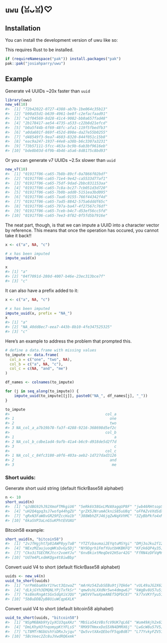 
<!-- README.md is generated from README.Rmd. Please edit that file -->

# `uwu` (ꈍᴗꈍ)♡

<!-- badges: start -->

<!-- badges: end -->

## Installation

You can install the development version of uwu like so:

This requires Rust to be installed.

``` r
if (requireNamespace("pak")) install.packages("pak")
pak::pak("josiahparry/uwu")
```

## Example

Generate v4 UUIDs ~20x faster than `uuid`

``` r
library(uwu)
new_v4(10)
#>  [1] "72b42022-0727-4388-ab7b-1be064c35b13"
#>  [2] "b90a55d1-b639-4961-be8f-c2efacfaad91"
#>  [3] "e2f04569-8d28-41c4-9082-bb0a657fad48"
#>  [4] "2b178417-ae54-4735-a533-c22b8d21efcd"
#>  [5] "b0a5f44b-6f69-48fc-afa1-119f5fbedfb3"
#>  [6] "a0da601f-869f-452d-898e-da27e55b0255"
#>  [7] "d48549f3-9ea7-4603-8320-844f051c15b8"
#>  [8] "eac9a247-1937-44e8-a38b-b6c3307a3231"
#>  [9] "73b57111-5fcc-463a-bc9b-6ab3bf9616eb"
#> [10] "bde8b03d-6f9b-4b46-a5a6-8d8175c8bd93"
```

Or you can generate v7 UUIDs ~2.5x slower than `uuid`

``` r
new_v7(10)
#>  [1] "01917f06-ca65-7b8b-89cf-0a7866f02bdf"
#>  [2] "01917f06-ca65-71e4-9e42-ca5533d77af1"
#>  [3] "01917f06-ca65-75df-9dad-2bbc831153aa"
#>  [4] "01917f06-ca65-7c8a-bc27-7cb051d3d720"
#>  [5] "01917f06-ca65-7b0b-add0-5151ea3bd095"
#>  [6] "01917f06-ca65-7aa6-9155-766f44342f4d"
#>  [7] "01917f06-ca65-7ad5-8842-575a6dddf65c"
#>  [8] "01917f06-ca65-797a-ba47-4f27567c76df"
#>  [9] "01917f06-ca65-7ceb-b4c7-d53ef56cc5fd"
#> [10] "01917f06-ca65-7ee3-8f82-0f5fd5b7916e"
```

The neat part, though, is that we can impute a UUID into a character
vector by reference. This means that once the operation has occured, you
cannot take it back!!

``` r
x <- c("a", NA, "c")

# x has been imputed 
impute_uuid(x)

x
#> [1] "a"                                   
#> [2] "04f7091d-280d-4007-b46e-23ec313bce7f"
#> [3] "c"
```

It can also have a prefix added to it:

``` r
x <- c("a", NA, "c")

# x has been imputed 
impute_uuid(x, prefix = "NA_")
x
#> [1] "a"                                      
#> [2] "NA_40dd8ec7-eea7-443b-8b10-4fe347525325"
#> [3] "c"
```

Here’s an example to address the problem that prompted this.

``` r
# define a data.frame with missing values 
to_impute <- data.frame(
  col_a = c("one", "two", NA),
  col_b = c("a", NA, "c"),
  col_c = c(NA, "and", "me")
)

df_names <- colnames(to_impute)

for (j in seq_along(to_impute)) {
    impute_uuid(to_impute[[j]], paste0("NA_", df_names[j], "_"))
}

to_impute
#>                                           col_a
#> 1                                           one
#> 2                                           two
#> 3 NA_col_a_a7b19b78-fa3f-4288-9216-368698d5ef2c
#>                                           col_b
#> 1                                             a
#> 2 NA_col_b_cdbe1ad4-9afb-41a4-b6c9-d918de5d2f7d
#> 3                                             c
#>                                           col_c
#> 1 NA_col_c_84fc3180-a9f6-403a-aeb2-1d727dad3126
#> 2                                           and
#> 3                                            me
```

### Short uuids:

Generate short uuid string (default flickrBase58 alphabet)

``` r
n <- 10
short_uuid(n)
#>  [1] "qJdBG92hJ92XmoFTMkgiU6" "5eRk6V38GxLMVA9agqUP8F" "jwb46RHtsopS5a8gAR1voR"
#>  [4] "uH2Q4qpq3sJ7wofq44hgZU" "grZX5JNrumACkniS85uU8q" "oFPAZvVXdSdXaEqauEhvQP"
#>  [7] "qRxN3FaW8vGR29PZccHa1b" "388WbhZFJ46jqZwNqXVhMC" "3ZyBbPkfo4xMimtZr54zq9"
#> [10] "6kaSVP3aLnGSuKPhtEVUAU"
```

Bitcoin58 example:

``` r
short_uuid(n, "bitcoin58")
#>  [1] "2vJfHgjht7p81AWP8yy7aB" "YTZfzbaumai2EYqtuMSYgi" "DMj3oJku2f12CzmiwGgDny"
#>  [4] "NExzMZaujuoqWKsDvGy5Dj" "NY9Dgrh1FmfYUutbHKBKFQ" "KFzk6QP4y35JNbkkJ8Cuhb"
#>  [7] "Cko3iTGECRKJtcr2vomYJu" "6nvBkixtMeqDeV2H5ar42G" "FfRN4zDFVqMnorRrRnRa8G"
#> [10] "Ud7m4PLxdmKQgx4t8iwBbp"
```

Convert uuid V4 to short (default flickrBase58 alphabet)

``` r
uuids <- new_v4(n)
uuid_to_short(uuids)
#>  [1] "nrPm6baA9xY1Ywct3QzwaZ" "mArHz54ZubSEBu9tj7Qk6e" "vUL49aJG2X63sUS5Tn7j5j"
#>  [4] "dLkjGYh3EMQNLYPjTxfkSr" "qmw9shLXXdNr5wn4dmqw6J" "kWgBv8U57u5iGuFZLU68xw"
#>  [7] "ks8msRngAtSGxSdqXiVJQU" "pW5VVTwaXpeANEf5QPbC87" "k77xVKYfyu511nE96ZU4ra"
#> [10] "5bBuDDB2yB8UiuWCqp6XLK"
```

Convert uuid V4 to short (default bitcoin58 alphabet)

``` r
uuid_to_short(uuids, "bitcoin58")
#>  [1] "NSpM6BAb9Yy1yXCU3qaXAz" "MbSia54zVBsfcV9UK7qL6E" "Wum49Ajh2x63Tus5tN7K5K"
#>  [4] "DmLKhyH3fnqomypKtYFLsS" "RMX9THmxxDoS5XN4DMRX6j" "LwGcW8u57V5JhVgzmu68YX"
#>  [7] "LT8MTrNGbUshYsDRxJvjqu" "Qw5vvtXAxQEbofF5qpBd87" "L77YvkyFZV511Nf96zu4SA"
#> [10] "5BcVeec2Zc8uJVwdRQ6xmk"
```
